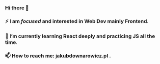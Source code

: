 ### Hi there 👋
### ⚡ I am _focused_ and interested in Web Dev mainly Frontend.
### 🌱 I’m currently learning React deeply and practicing JS all the time.
### 📫 How to reach me: jakubdownarowicz.pl .

<!--
**kvbxss/kvbxss** is a ✨ _special_ ✨ repository because its `README.md` (this file) appears on your GitHub profile.

Here are some ideas to get you started:

- 🔭 I’m currently working on ...
- 🌱 I’m currently learning ...
- 👯 I’m looking to collaborate on ...
- 🤔 I’m looking for help with ...
- 💬 Ask me about ...
- 📫 How to reach me: ...
- 😄 Pronouns: ...
- ⚡ Fun fact: ...
-->
